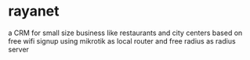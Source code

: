 # rayanet
a CRM for small size business like restaurants and city centers based on free wifi signup using mikrotik as local router and free radius as radius server
